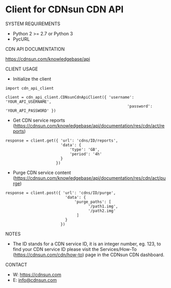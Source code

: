 # Client for CDNsun CDN API

SYSTEM REQUIREMENTS

* Python 2 >= 2.7 or Python 3
* PycURL

CDN API DOCUMENTATION

https://cdnsun.com/knowledgebase/api

CLIENT USAGE

* Initialize the client
```
import cdn_api_client

client = cdn_api_client.CDNsunCdnApiClient({ 'username': 'YOUR_API_USERNAME',
                                                     'password': 'YOUR_API_PASSWORD' })
```

* Get CDN service reports (https://cdnsun.com/knowledgebase/api/documentation/res/cdn/act/reports)
```
response = client.get({ 'url': 'cdns/ID/reports',
                        'data': { 
                            'type': 'GB',
                            'period': '4h'
                        }
                      })
```
* Purge CDN service content (https://cdnsun.com/knowledgebase/api/documentation/res/cdn/act/purge)

```
response = client.post({ 'url': 'cdns/ID/purge',
                          'data': {
                              'purge_paths': [
                                    '/path1.img',
                                    '/path2.img'
                               ]
                          }
                        })
```

NOTES

* The ID stands for a CDN service ID, it is an integer number, eg. 123, to find your CDN service ID please visit the Services/How-To (https://cdnsun.com/cdn/how-to) page in the CDNsun CDN dashboard.

CONTACT

* W: https://cdnsun.com
* E: info@cdnsun.com  